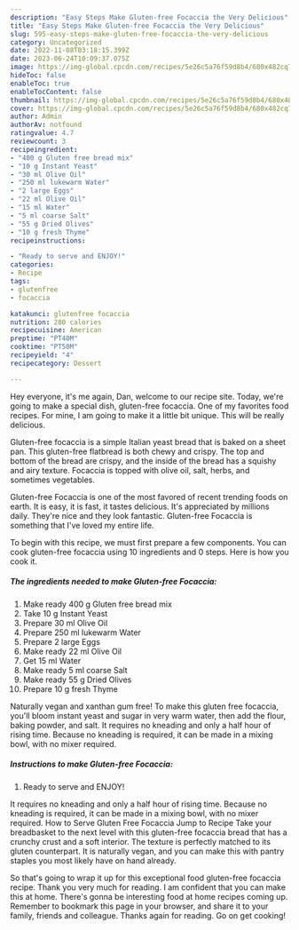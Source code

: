 ```yaml
---
description: "Easy Steps Make Gluten-free Focaccia the Very Delicious"
title: "Easy Steps Make Gluten-free Focaccia the Very Delicious"
slug: 595-easy-steps-make-gluten-free-focaccia-the-very-delicious
category: Uncategorized
date: 2022-11-08T03:18:15.399Z
date: 2023-06-24T10:09:37.075Z
image: https://img-global.cpcdn.com/recipes/5e26c5a76f59d8b4/680x482cq70/gluten-free-focaccia-recipe-main-photo.jpg
hideToc: false
enableToc: true
enableTocContent: false
thumbnail: https://img-global.cpcdn.com/recipes/5e26c5a76f59d8b4/680x482cq70/gluten-free-focaccia-recipe-main-photo.jpg
cover: https://img-global.cpcdn.com/recipes/5e26c5a76f59d8b4/680x482cq70/gluten-free-focaccia-recipe-main-photo.jpg
author: Admin
authorAv: notfound
ratingvalue: 4.7
reviewcount: 3
recipeingredient:
- "400 g Gluten free bread mix"
- "10 g Instant Yeast"
- "30 ml Olive Oil"
- "250 ml lukewarm Water"
- "2 large Eggs"
- "22 ml Olive Oil"
- "15 ml Water"
- "5 ml coarse Salt"
- "55 g Dried Olives"
- "10 g fresh Thyme"
recipeinstructions:

- "Ready to serve and ENJOY!"
categories:
- Recipe
tags:
- glutenfree
- focaccia

katakunci: glutenfree focaccia 
nutrition: 280 calories
recipecuisine: American
preptime: "PT40M"
cooktime: "PT50M"
recipeyield: "4"
recipecategory: Dessert

---
```



Hey everyone, it's me again, Dan, welcome to our recipe site. Today, we're going to make a special dish, gluten-free focaccia. One of my favorites food recipes. For mine, I am going to make it a little bit unique. This will be really delicious.

Gluten-free focaccia is a simple Italian yeast bread that is baked on a sheet pan. This gluten-free flatbread is both chewy and crispy. The top and bottom of the bread are crispy, and the inside of the bread has a squishy and airy texture. Focaccia is topped with olive oil, salt, herbs, and sometimes vegetables.

Gluten-free Focaccia is one of the most favored of recent trending foods on earth. It is easy, it is fast, it tastes delicious. It's appreciated by millions daily. They're nice and they look fantastic. Gluten-free Focaccia is something that I've loved my entire life.


To begin with this recipe, we must first prepare a few components. You can cook gluten-free focaccia using 10 ingredients and 0 steps. Here is how you cook it.

<!--inarticleads1-->

##### The ingredients needed to make Gluten-free Focaccia:

1. Make ready 400 g Gluten free bread mix
1. Take 10 g Instant Yeast
1. Prepare 30 ml Olive Oil
1. Prepare 250 ml lukewarm Water
1. Prepare 2 large Eggs
1. Make ready 22 ml Olive Oil
1. Get 15 ml Water
1. Make ready 5 ml coarse Salt
1. Make ready 55 g Dried Olives
1. Prepare 10 g fresh Thyme


Naturally vegan and xanthan gum free! To make this gluten free focaccia, you&#39;ll bloom instant yeast and sugar in very warm water, then add the flour, baking powder, and salt. It requires no kneading and only a half hour of rising time. Because no kneading is required, it can be made in a mixing bowl, with no mixer required. 

<!--inarticleads2-->

##### Instructions to make Gluten-free Focaccia:


1. Ready to serve and ENJOY!

It requires no kneading and only a half hour of rising time. Because no kneading is required, it can be made in a mixing bowl, with no mixer required. How to Serve Gluten Free Focaccia Jump to Recipe Take your breadbasket to the next level with this gluten-free focaccia bread that has a crunchy crust and a soft interior. The texture is perfectly matched to its gluten counterpart. It is naturally vegan, and you can make this with pantry staples you most likely have on hand already. 

So that's going to wrap it up for this exceptional food gluten-free focaccia recipe. Thank you very much for reading. I am confident that you can make this at home. There's gonna be interesting food at home recipes coming up. Remember to bookmark this page in your browser, and share it to your family, friends and colleague. Thanks again for reading. Go on get cooking!
